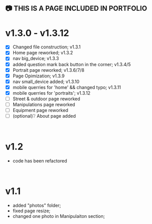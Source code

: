 
## :camera: THIS IS A PAGE INCLUDED IN PORTFOLIO 

# v1.3.0 - v1.3.12
 - [x] Changed file construction; v1.3.1
 - [x] Home page reworked; v1.3.2
 - [x] nav big_device; v1.3.3
 - [x] added question mark back button in the corner; v1.3.4/5
 - [x] Portrait page reworked; v1.3.6/7/8
 - [x] Page Opimization; v1.3.9
 - [x] nav small_device added; v1.3.10
 - [x] mobile querries for 'home' && changed typo; v1.3.11
 - [x] mobile querries for 'portraits'; v1.3.12
 - [ ] Street & outdoor page reworked
 - [ ] Manipulations page reworked
 - [ ] Equipment page reworked
 - [ ] \(optional):grey_question: About page added
 <br/>

# v1.2
 - code has been refactored
 <br/>

# v1.1
 - added "photos" folder;
 - fixed page resize;
 - changed one photo in Manipulaiton section;

